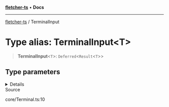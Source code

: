 [**fletcher-ts**](../README.md) • **Docs**

***

[fletcher-ts](../globals.md) / TerminalInput

# Type alias: TerminalInput\<T\>

> **TerminalInput**\<`T`\>: `Deferred`\<`Result`\<`T`\>\>

## Type parameters

<details>  

| Type parameter |
| :------ |
| `T` |
  

</details

## Source

core/Terminal.ts:10
